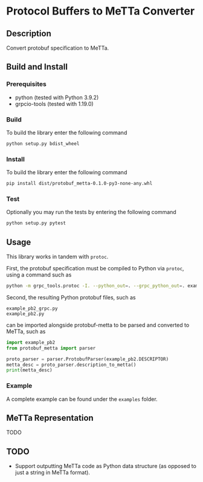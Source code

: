 # Protocol Buffers to MeTTa Converter

## Description

Convert protobuf specification to MeTTa.

## Build and Install

### Prerequisites

- python (tested with Python 3.9.2)
- grpcio-tools (tested with 1.19.0)

### Build

To build the library enter the following command

```bash
python setup.py bdist_wheel
```

### Install

To build the library enter the following command

```bash
pip install dist/protobuf_metta-0.1.0-py3-none-any.whl
```

### Test

Optionally you may run the tests by entering the following command

```Bash
python setup.py pytest
```

## Usage

This library works in tandem with `protoc`.

First, the protobuf specification must be compiled to Python via
`protoc`, using a command such as

```bash
python -m grpc_tools.protoc -I. --python_out=. --grpc_python_out=. example.proto
```

Second, the resulting Python protobuf files, such as

```
example_pb2_grpc.py
example_pb2.py
```

can be imported alongside protobuf-metta to be parsed and converted to
MeTTa, such as

```python
import example_pb2
from protobuf_metta import parser

proto_parser = parser.ProtobufParser(example_pb2.DESCRIPTOR)
metta_desc = proto_parser.description_to_metta()
print(metta_desc)
```

### Example

A complete example can be found under the `examples` folder.

## MeTTa Representation

TODO

## TODO

- Support outputting MeTTa code as Python data structure (as opposed to
  just a string in MeTTa format).
